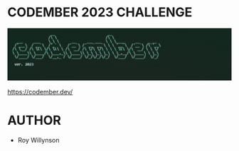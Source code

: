 # CODEMBER 2023 CHALLENGE

![codember-logo.png](codember-logo.png)

https://codember.dev/

# AUTHOR

- Roy Willynson
